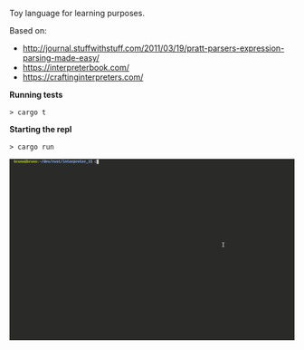 Toy language for learning purposes.

Based on: </br>

- http://journal.stuffwithstuff.com/2011/03/19/pratt-parsers-expression-parsing-made-easy/
- https://interpreterbook.com/
- https://craftinginterpreters.com/

**Running tests**

```console
> cargo t
```

**Starting the repl**

```console
> cargo run
```

![preview](assets/preview.gif)
